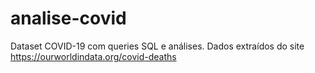 # analise-covid
Dataset COVID-19 com queries SQL e análises. Dados extraídos do site https://ourworldindata.org/covid-deaths
